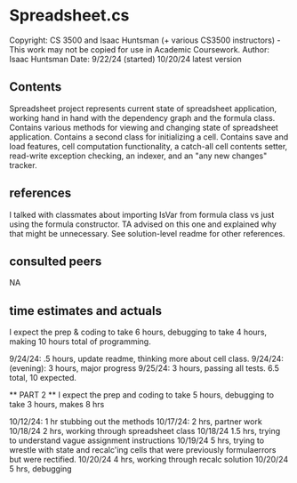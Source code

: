 # Spreadsheet.cs

Copyright:  CS 3500 and Isaac Huntsman (+ various
CS3500 instructors) - This work may not be copied for use in Academic Coursework.
Author: Isaac Huntsman
Date: 9/22/24 (started)
10/20/24 latest version

## Contents

Spreadsheet project represents current state of spreadsheet application,
working hand in hand with the dependency graph and the formula class.
Contains various methods for viewing and changing state of spreadsheet application.
Contains a second class for initializing a cell.
Contains save and load features, cell computation functionality, a catch-all cell contents setter,
read-write exception checking, an indexer, and an "any new changes" tracker.

## references

I talked with classmates about importing IsVar from formula class vs just using the formula constructor.
TA advised on this one and explained why that might be unnecessary.
See solution-level readme for other references.

## consulted peers

NA

## time estimates and actuals

I expect the prep & coding to take 6 hours,
debugging to take 4 hours,
making 10 hours total of programming.

9/24/24: .5 hours, update readme, thinking more about cell class.
9/24/24: (evening): 3 hours, major progress
9/25/24: 3 hours, passing all tests.
6.5 total, 10 expected.

** PART 2 **
I expect the prep and coding to take 5 hours,
debugging to take 3 hours,
makes 8 hrs

10/12/24: 1 hr stubbing out the methods
10/17/24: 2 hrs, partner work
10/18/24 2 hrs, working through spreadsheet class
10/18/24 1.5 hrs, trying to understand vague assignment instructions
10/19/24 5 hrs, trying to wrestle with state and recalc'ing cells that were
previously formulaerrors but were rectified.
10/20/24 4 hrs, working through recalc solution
10/20/24 5 hrs, debugging